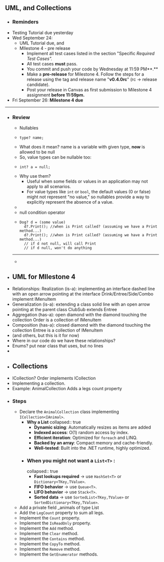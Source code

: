 ## UML, and Collections
- ### Reminders
- Testing Tutorial due yesterday
- Wed September 24:
	- UML Tutorial due, and
	- MIlestone 4 - pre release
		- Implement all test cases listed in the section "Specific *Required Test Cases".*
		- All test cases **must** pass.
		- You commit and push your code by Wednesday at 11:59 PM**.**
		- Make a **pre-release** for Milestone 4. Follow the steps for a release using the tag and release name "**v0.4.0rc**" (rc -> release candidate).
		- Post your release in Canvas as first submission to Milestone 4 assignment **before 11:59pm.**
- Fri September 26: **Milestone 4 due**
- ---
- ### Review
	- Nullables
	- ``` 
	  type? name;
	  ```
	- What does it mean? name is a variable with given type, **now** is allowed to be null
	- So, value types can be nullable too:
	- ```
	  int? a = null;
	  ```
	- Why use them?
		- Useful when some fields or values in an application may not apply to all scenarios.
		- For value types like `int` or `bool`, the default values (0 or false) might not represent "no value," so nullables provide a way to explicitly represent the absence of a value.
	-
	- null condition operator
	- ```
	  Dog? d = (some value)
	    d?.Print(); //when is Print called? (assuming we have a Print method...)
	    d?.Print(); //when is Print called? (assuming we have a Print method...)
	    // if d not null, will call Print
	    // if d null, won't do anything
	  ```
	- ---
	-
- ## UML for MIlestone 4
- Relationships:
    Realization (is-a):  implementing an interface
        dashed line with an open arrow pointing at the interface
        Drink/Entree/Side/Combo implement IMenuItem
- Generalization (is-a): extending a class
        solid line with an open arrow pointing at the parent class
        ClubSub extends Entree
- Aggregation (has-a): 
        open diamond with the diamond touching the collection
        Order is a collection of IMenuItem
- Composition (has-a):
        closed diamond with the diamond touching the collection
        Entree is a collection of IMenuItem
- (and others, but this is it for now)
- Where in our code do we have these relationships?
- Enums? put near class that uses, but no lines
-
- ## Collections
- ICollection? Order implements ICollection
- Implementing a collection.
- Example: AnimalCollection
  Adds a legs count property
- ### Steps
	- Declare the `AnimalCollection` class implementing `ICollection<IAnimal>`.
		- **Why a List<T>**
		  collapsed:: true
			- **Dynamic sizing**: Automatically resizes as items are added
			- **Indexed access**: O(1) random access by index.
			- **Efficient iteration**: Optimized for `foreach` and LINQ.
			- **Backed by an array**: Compact memory and cache-friendly.
			- **Well-tested**: Built into the .NET runtime, highly optimized.
		- ### When you might  **not**  want a  `List<T>` :
		  collapsed:: true
			- **Fast lookups required** → use `HashSet<T>` or `Dictionary<TKey,TValue>`.
			- **FIFO behavior** → use `Queue<T>`.
			- **LIFO behavior** → use `Stack<T>`.
			- **Sorted data** → use `SortedList<TKey,TValue>` or `SortedDictionary<TKey,TValue>`.
	- Add a private field _animals of type List<IAnimal>
	- Add the `LegCount` property to sum all legs.
	- Implement the `Count` property.
	- Implement the `IsReadOnly` property.
	- Implement the `Add` method.
	- Implement the `Clear` method.
	- Implement the `Contains` method.
	- Implement the `CopyTo` method.
	- Implement the `Remove` method.
	- Implement the `GetEnumerator` methods.
